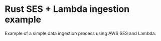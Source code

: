 # Rust SES + Lambda ingestion example

Example of a simple data ingestion process using AWS SES and Lambda.

